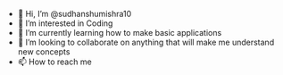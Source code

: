 - 👋 Hi, I’m @sudhanshumishra10
- 👀 I’m interested in Coding
- 🌱 I’m currently learning how to make basic applications
- 💞️ I’m looking to collaborate on anything that will make me understand new concepts
- 📫 How to reach me 

<!---
sudhanshumishra10/sudhanshumishra10 is a ✨ special ✨ repository because its `README.md` (this file) appears on your GitHub profile.
You can click the Preview link to take a look at your changes.
--->
